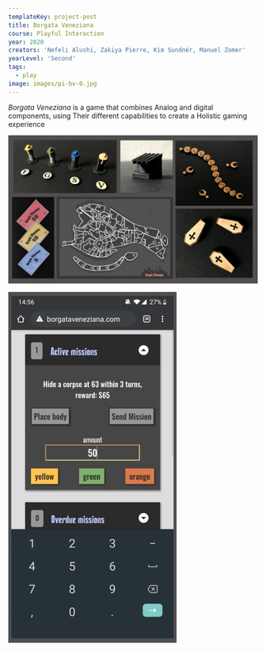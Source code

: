 ```yaml
---
templateKey: project-post
title: Borgata Veneziana
course: Playful Interaction
year: 2020
creators: 'Nefeli Alushi, Zakiya Pierre, Kim Sundnér, Manuel Zomer'
yearLevel: 'Second'
tags:
  - play
image: images/pi-bv-0.jpg
---
```


_Borgata Veneziana_ is a game that combines Analog and digital components, using Their different capabilities to create a Holistic gaming experience

<MauVideo id="0_e0agdcpu" />

![](images/pi-bv-1.jpg)

![](images/pi-bv-2.jpg)
